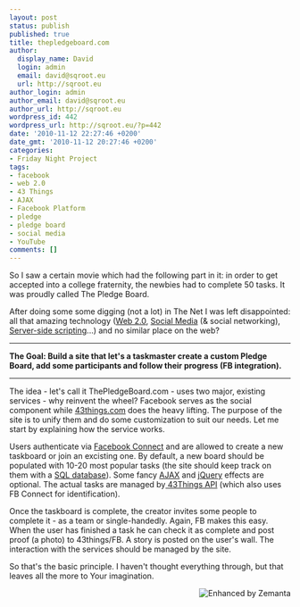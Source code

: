 ```yaml
---
layout: post
status: publish
published: true
title: thepledgeboard.com
author:
  display_name: David
  login: admin
  email: david@sqroot.eu
  url: http://sqroot.eu
author_login: admin
author_email: david@sqroot.eu
author_url: http://sqroot.eu
wordpress_id: 442
wordpress_url: http://sqroot.eu/?p=442
date: '2010-11-12 22:27:46 +0200'
date_gmt: '2010-11-12 20:27:46 +0200'
categories:
- Friday Night Project
tags:
- facebook
- web 2.0
- 43 Things
- AJAX
- Facebook Platform
- pledge
- pledge board
- social media
- YouTube
comments: []
---
```

<p>So I saw a certain movie which had the following part in it: in order to get accepted into a college fraternity, the newbies had to complete 50 tasks. It was proudly called The Pledge Board.</p>
<p>After doing some some digging (not a lot) in The Net I was left disappointed: all that amazing technology (<a class="zem_slink" href="http://en.wikipedia.org/wiki/Web_2.0" rel="wikipedia" title="Web 2.0">Web 2.0</a>, <a class="zem_slink" href="http://en.wikipedia.org/wiki/Social_media" rel="wikipedia" title="Social media">Social Media</a> (&amp; social networking), <a class="zem_slink" href="http://en.wikipedia.org/wiki/Server-side_scripting" rel="wikipedia" title="Server-side scripting">Server-side scripting</a>...) and no similar place on the web?</p>
<hr />
<p><strong><span style="font-size: 14px">The Goal: Build a site that let&#039;s a taskmaster create a custom Pledge Board, add some participants and follow their progress (FB integration).</span></strong></p>
<hr />
<p>The idea - let&#039;s call it ThePledgeBoard.com&nbsp;- uses two major, existing services - why reinvent the wheel? Facebook serves as the social component while&nbsp;<a href="http://43things.com">43things.com</a>&nbsp;does the heavy lifting. The purpose of the site is to unify them and do some customization to suit our needs. Let me start by explaining how the service works.</p>
<p>Users authenticate via <a class="zem_slink" href="http://en.wikipedia.org/wiki/Facebook_Platform" rel="wikipedia" title="Facebook Platform">Facebook Connect</a> and are allowed to create a new taskboard or join an excisting one. By default, a new board should be populated with 10-20 most popular tasks (the site should keep track on them with a <a class="zem_slink" href="http://en.wikipedia.org/wiki/SQL" rel="wikipedia" title="SQL">SQL database</a>). Some fancy <a class="zem_slink" href="http://en.wikipedia.org/wiki/Ajax_%28programming%29" rel="wikipedia" title="Ajax (programming)">AJAX</a> and <a class="zem_slink" href="http://en.wikipedia.org/wiki/JQuery" rel="wikipedia" title="JQuery">jQuery</a> effects are optional. The actual tasks are managed by<a href="http://www.43things.com/about/view/web_service_api"> 43Things API</a>&nbsp;(which also uses FB Connect for identification).&nbsp;</p>
<p>Once the taskboard is complete, the creator invites some people to complete it - as a team or single-handedly. Again, FB makes this easy. When the user has finished a task he can check it as complete and post proof (a photo) to 43things/FB. A story is posted on the user&#039;s wall. The interaction with the services should be managed by the site.&nbsp;</p>
<p>So that&#039;s the basic principle. I haven&#039;t thought everything through, but that leaves all the more to Your imagination.&nbsp;</p>
<div class="zemanta-pixie" style="margin-top:10px;height:15px"><a class="zemanta-pixie-a" href="http://www.zemanta.com/" title="Enhanced by Zemanta"><img alt="Enhanced by Zemanta" class="zemanta-pixie-img" src="" style="border:none;float:right" /></a></div>
